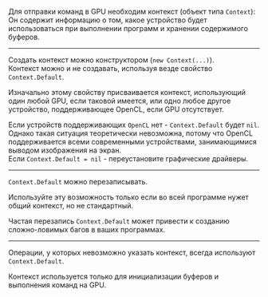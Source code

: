 ﻿


Для отправки команд в GPU необходим контекст (объект типа `Context`):\
Он содержит информацию о том, какое устройство будет использоваться при выполнении программ и хранении содержимого буферов.

---

Создать контекст можно конструктором (`new Context(...)`).\
Контекст можно и не создавать, используя везде свойство `Context.Default`.

Изначально этому свойству присваивается контекст, использующий один любой GPU, если таковой имеется,
или одно любое другое устройство, поддерживающее OpenCL, если GPU отсутствует.

Если устройств поддерживающих `OpenCL` нет - `Context.Default` будет `nil`.\
Однако такая ситуация теоретически невозможна, потому что OpenCL поддерживается
всеми современными устройствами, занимающимися выводом изображения на экран.\
Если `Context.Default = nil` - переустановите графические драйверы.

---

`Context.Default` можно перезаписывать.

Используйте эту возможность только если во всей программе нужет общий контекст, но не стандартный.

Частая перезапись `Context.Default` может привести к созданию сложно-ловимых багов в ваших программах.

---

Операции, у которых невозможно указать контекст, всегда используют `Context.Default`.

Контекст используется только для
<a path="../Буфер (Buffer)/">инициализации буферов</a>
и
<a path="../Очередь [команд] (CommandQueue)/Выполнение очередей/">выполнения команд</a>
на GPU.



